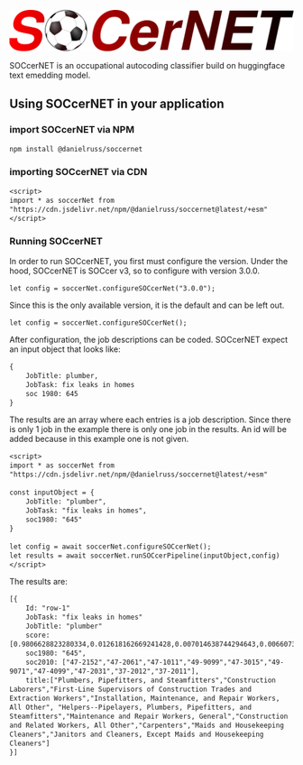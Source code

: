 
![SOCcerNET](./soccernetLogo1.svg) 

SOCcerNET is an occupational autocoding classifier build on huggingface text emedding 
model. 

## Using SOCcerNET in your application

### import SOCcerNET via NPM
```
npm install @danielruss/soccernet
```

### importing SOCcerNET via CDN
```
<script>
import * as soccerNet from "https://cdn.jsdelivr.net/npm/@danielruss/soccernet@latest/+esm"
</script>
```

### Running SOCcerNET
In order to run SOCcerNET, you first must configure the version.  Under the hood, SOCcerNET is SOCcer v3, so to configure with version 3.0.0.
```
let config = soccerNet.configureSOCcerNet("3.0.0");
```

Since this is the only available version, it is the default and can be left out.
```
let config = soccerNet.configureSOCcerNet();
```

After configuration, the job descriptions can be coded.  SOCcerNET expect an input object that looks like:
```
{
    JobTitle: plumber,
    JobTask: fix leaks in homes
    soc 1980: 645
}
```

The results are an array where each entries is a job description.  Since there is only 1 job in the example there is only one job in the results. An id will be added because in this example one is not given. 

```
<script>
import * as soccerNet from "https://cdn.jsdelivr.net/npm/@danielruss/soccernet@latest/+esm"

const inputObject = {
    JobTitle: "plumber",
    JobTask: "fix leaks in homes",
    soc1980: "645"
}

let config = await soccerNet.configureSOCcerNet();
let results = await soccerNet.runSOCcerPipeline(inputObject,config)
</script>
```

The results are:
```
[{
    Id: "row-1"
    JobTask: "fix leaks in homes"
    JobTitle: "plumber"
    score:[0.9806628823280334,0.012618162669241428,0.007014638744294643,0.006607372779399157,0.006477011367678642,0.005545503459870815,0.002995521994307637,0.001819823868572712,0.001284098019823432,0.0007829691166989505]
    soc1980: "645",
    soc2010: ["47-2152","47-2061","47-1011","49-9099","47-3015","49-9071","47-4099","47-2031","37-2012","37-2011"],
    title:["Plumbers, Pipefitters, and Steamfitters","Construction Laborers","First-Line Supervisors of Construction Trades and Extraction Workers","Installation, Maintenance, and Repair Workers, All Other", "Helpers--Pipelayers, Plumbers, Pipefitters, and Steamfitters","Maintenance and Repair Workers, General","Construction and Related Workers, All Other","Carpenters","Maids and Housekeeping Cleaners","Janitors and Cleaners, Except Maids and Housekeeping Cleaners"]
}]
```
